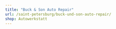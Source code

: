 ```yaml
---
title: "Buck & Son Auto Repair"
url: /saint-petersburg/buck-und-son-auto-repair/
shop: Autowerkstatt
---
```

